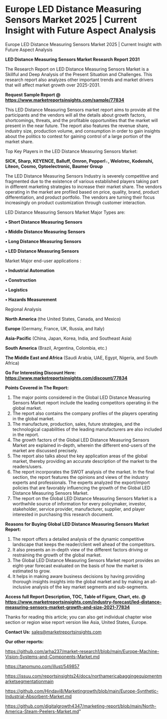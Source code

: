 # Europe LED Distance Measuring Sensors Market 2025 | Current Insight with Future Aspect Analysis
 Europe LED Distance Measuring Sensors Market 2025 | Current Insight with Future Aspect Analysis

<strong>LED Distance Measuring Sensors Market Research Report 2031</strong>

The Research Report on LED Distance Measuring Sensors Market is a Skillful and Deep Analysis of the Present Situation and Challenges. This research report also analyzes other important trends and market drivers that will affect market growth over 2025-2031.

<strong>Request Sample Report @ <a href=https://www.marketreportsinsights.com/sample/77834>https://www.marketreportsinsights.com/sample/77834</a></strong>

This LED Distance Measuring Sensors market report aims to provide all the participants and the vendors will all the details about growth factors, shortcomings, threats, and the profitable opportunities that the market will present in the near future. The report also features the revenue share, industry size, production volume, and consumption in order to gain insights about the politics to contest for gaining control of a large portion of the market share.

Top Key Players in the LED Distance Measuring Sensors Market:

<strong>SICK, Sharp, KEYENCE, Balluff, Omron, Pepperlᛧ, Welotrec, Kodenshi, Liteon, Cosmo, Optoelectronic, Baumer Group</strong>

The LED Distance Measuring Sensors Industry is severely competitive and fragmented due to the existence of various established players taking part in different marketing strategies to increase their market share. The vendors operating in the market are profiled based on price, quality, brand, product differentiation, and product portfolio. The vendors are turning their focus increasingly on product customization through customer interaction.

LED Distance Measuring Sensors Market Major Types are:

<strong>• Short Distance Measuring Sensors

• Middle Distance Measuring Sensors

• Long Distance Measuring Sensors

• LED Distance Measuring Sensors</strong>

Market Major end-user applications :

<strong>• Industrial Automation

• Construction

• Logistics

• Hazards Measurement</strong>

Regional Analysis

</u><strong><b>North America</b></strong> (the United States, Canada, and Mexico)

<strong><b>Europe </b></strong>(Germany, France, UK, Russia, and Italy)

<strong><b>Asia-Pacific</b></strong> (China, Japan, Korea, India, and Southeast Asia)

<strong><b>South America</b></strong> (Brazil, Argentina, Colombia, etc.)

<strong><b>The Middle East and Africa</b></strong> (Saudi Arabia, UAE, Egypt, Nigeria, and South Africa)

<strong>Go For Interesting Discount Here: <a href=https://www.marketreportsinsights.com/discount/77834>https://www.marketreportsinsights.com/discount/77834</a></strong>

<strong>Points Covered in The Report:</strong>
<ol>
  <li>The major points considered in the Global LED Distance Measuring Sensors Market report include the leading competitors operating in the global market.</li>
  <li>The report also contains the company profiles of the players operating in the global market.</li>
  <li>The manufacture, production, sales, future strategies, and the technological capabilities of the leading manufacturers are also included in the report.</li>
  <li>The growth factors of the Global LED Distance Measuring Sensors Market are explained in-depth, wherein the different end-users of the market are discussed precisely.</li>
  <li>The report also talks about the key application areas of the global market, thereby providing an accurate description of the market to the readers/users.</li>
  <li>The report incorporates the SWOT analysis of the market. In the final section, the report features the opinions and views of the industry experts and professionals. The experts analyzed the export/import policies that are favorably influencing the growth of the Global LED Distance Measuring Sensors Market.</li>
  <li>The report on the Global LED Distance Measuring Sensors Market is a worthwhile source of information for every policymaker, investor, stakeholder, service provider, manufacturer, supplier, and player interested in purchasing this research document.</li>
</ol>
<strong>Reasons for Buying Global LED Distance Measuring Sensors Market Report:</strong>

<ol>
  <li>The report offers a detailed analysis of the dynamic competitive landscape that keeps the reader/client well ahead of the competitors.</li>
  <li>It also presents an in-depth view of the different factors driving or restraining the growth of the global market.</li>
  <li>The Global LED Distance Measuring Sensors Market report provides an eight-year forecast evaluated on the basis of how the market is estimated to grow.</li>
  <li>It helps in making aware business decisions by having providing thorough insights insights into the global market and by making an all-inclusive analysis of the key market segments and sub-segments.</li>
</ol>
<strong>Access full Report Description, TOC, Table of Figure, Chart, etc. @ <a href=https://www.marketreportsinsights.com/industry-forecast/led-distance-measuring-sensors-market-growth-and-size-2021-77834>https://www.marketreportsinsights.com/industry-forecast/led-distance-measuring-sensors-market-growth-and-size-2021-77834</a></strong>


Thanks for reading this article; you can also get individual chapter wise section or region wise report version like Asia, United States, Europe.

<strong>Contact Us:</strong>
sales@marketreportsinsights.com

<strong>Our other reports:</strong>

<a href=https://github.com/arha237/market-research1/blob/main/Europe-Machine-Vision-Systems-and-Components-Market.md>https://github.com/arha237/market-research1/blob/main/Europe-Machine-Vision-Systems-and-Components-Market.md</a>

<a href=https://tanomuno.com/illust/549857>https://tanomuno.com/illust/549857</a>

<a href=https://issuu.com/reportsinsights24/docs/northamericabaggingequipmentmarketsegmentationmain>https://issuu.com/reportsinsights24/docs/northamericabaggingequipmentmarketsegmentationmain</a>

<a href=https://github.com/Hindavi8/Marketingrowth/blob/main/Europe-Synthetic-Industrial-Absorbent-Market.md>https://github.com/Hindavi8/Marketingrowth/blob/main/Europe-Synthetic-Industrial-Absorbent-Market.md</a>

<a href=https://github.com/digitalgrowth4347/marketing-report/blob/main/North-America-Steam-Peelers-Market.md>https://github.com/digitalgrowth4347/marketing-report/blob/main/North-America-Steam-Peelers-Market.md</a>"
